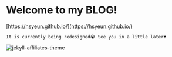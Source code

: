 # Welcome to my BLOG!

[https://hsyeun.github.io/](https://hsyeun.github.io/)

``It is currently being redesigned😭 See you in a little later❣``

![jekyll-affiliates-theme](https://bootstrapstarter.com/assets/img/themes/affiliates-jekyll.jpg)
